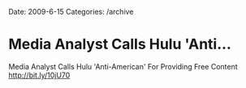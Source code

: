 Date: 2009-6-15
Categories: /archive

# Media Analyst Calls Hulu 'Anti...

Media Analyst Calls Hulu 'Anti-American' For Providing Free Content <a href="http://bit.ly/10jU70" rel="nofollow">http://bit.ly/10jU70</a>
